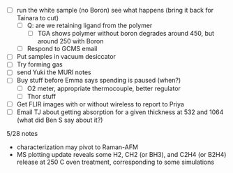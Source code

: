 - [ ] run the white sample (no Boron) see what happens (bring it back for Tainara to cut)
	- [ ] Q: are we retaining ligand from the polymer
		- [ ] TGA shows polymer without boron degrades around 450, but around 250 with Boron
	- [ ] Respond to GCMS email
- [ ] Put samples in vacuum desiccator
- [ ] Try forming gas
- [ ] send Yuki the MURI notes
- [ ] Buy stuff before Emma says spending is paused (when?)
	- [ ] O2 meter, appropriate thermocouple, better regulator
	- [ ] Thor stuff
- [ ] Get FLIR images with or without wireless to report to Priya
- [ ] Email TJ about getting absorption for a given thickness at 532 and 1064 (what did Ben S say about it?)

5/28 notes
 - characterization may pivot to Raman-AFM
 - MS plotting update reveals some H2, CH2 (or BH3), and C2H4 (or B2H4) release at 250 C oven treatment, corresponding to some simulations